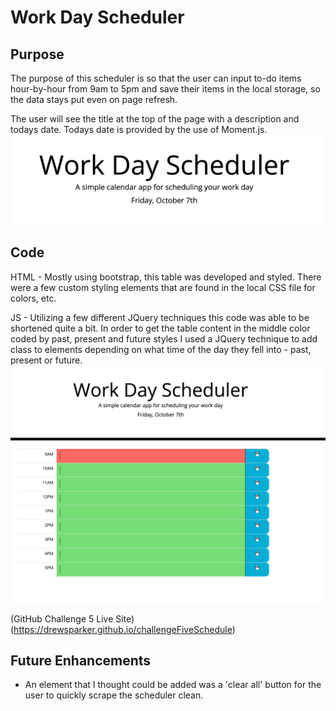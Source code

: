 # Work Day Scheduler

## Purpose
The purpose of this scheduler is so that the user can input to-do items hour-by-hour from 9am to 5pm and save their items in the local storage, so the data stays put even on page refresh. 

The user will see the title at the top of the page with a description and todays date. Todays date is provided by the use of Moment.js.
![title](assets/images/title.png)

## Code
HTML - Mostly using bootstrap, this table was developed and styled. There were a few custom styling elements that are found in the local CSS file for colors, etc. 

JS - Utilizing a few different JQuery techniques this code was able to be shortened quite a bit. In order to get the table content in the middle color coded by past, present and future styles I used a JQuery technique to add class to elements depending on what time of the day they fell into - past, present or future. 
![title](assets/images/page.png)

(GitHub Challenge 5 Live Site)(https://drewsparker.github.io/challengeFiveSchedule)

## Future Enhancements
- An element that I thought could be added was a 'clear all' button for the user to quickly scrape the scheduler clean. 
